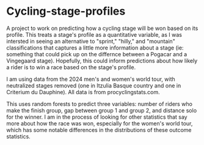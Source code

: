 # Cycling-stage-profiles
A project to work on predicting how a cycling stage will be won based on its profile. This treats a stage's profile as a quantitative variable, as I was intersted in seeing an alternative to "sprint," "hilly," and "mountain" classifications that captures a little more information about a stage (ie: something that could pick up on the differnce between a Pogacar and a Vingegaard stage). Hopefully, this could inform predictions about how likely a rider is to win a race based on the stage's profile. 

I am using data from the 2024 men's and women's world tour, with neutralized stages removed (one in Itzulia Basque country and one in Criterium du Dauphine). All data is from procyclingstats.com.

This uses random forests to predict three variables: number of riders who make the finish group, gap between group 1 and group 2, and distance solo for the winner. I am in the process of looking for other statistics that say more about how the race was won, especially for the women's world tour, which has some notable differences in the distributions of these outcome statistics. 

